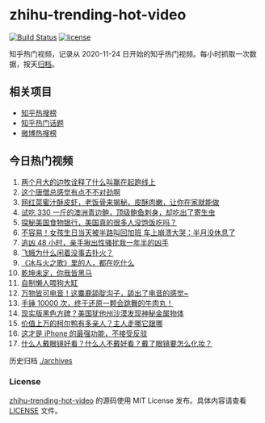 # zhihu-trending-hot-video

[![Build Status](https://github.com/justjavac/zhihu-trending-hot-video/workflows/ci/badge.svg?branch=master)](https://github.com/justjavac/zhihu-trending-hot-video/actions)
[![license](https://img.shields.io/github/license/justjavac/zhihu-trending-hot-video)](https://github.com/justjavac/zhihu-trending-hot-video/blob/master/LICENSE)

知乎热门视频，记录从 2020-11-24 日开始的知乎热门视频。每小时抓取一次数据，按天[归档](./archives)。

## 相关项目

- [知乎热搜榜](https://github.com/justjavac/zhihu-trending-top-search)
- [知乎热门话题](https://github.com/justjavac/zhihu-trending-hot-questions)
- [微博热搜榜](https://github.com/justjavac/weibo-trending-hot-search)

## 今日热门视频

<!-- BEGIN -->
<!-- 最后更新时间 Thu Nov 26 2020 02:07:57 GMT+0800 (CST) -->
1. [两个月大的边牧诠释了什么叫赢在起跑线上](https://www.zhihu.com/zvideo/1314879831495135232)
1. [这个唐僧总感觉有点不不对劲啊](https://www.zhihu.com/zvideo/1315000861916594176)
1. [网红菜蜜汁酥皮虾，老饭骨来揭秘，皮酥肉嫩，让你在家就能做](https://www.zhihu.com/zvideo/1314964781364326400)
1. [试吃 330 一斤的澳洲青边鲍，顶级鲍鱼刺身，却吃出了寄生虫](https://www.zhihu.com/zvideo/1314783513791275008)
1. [探秘美国食物银行，美国真的很多人没饱饭吃吗？](https://www.zhihu.com/zvideo/1314892794897514496)
1. [不容易！女孩生日当天被半路叫回加班 车上崩溃大哭：半月没休息了](https://www.zhihu.com/zvideo/1314967782501265408)
1. [追凶 48 小时，亲手揪出性骚扰我一年半的凶手](https://www.zhihu.com/zvideo/1314672020580978688)
1. [飞蛾为什么闲着没事去扑火？](https://www.zhihu.com/zvideo/1314985757912600576)
1. [《冰与火之歌》里的人，都在吃什么](https://www.zhihu.com/zvideo/1314971309437624320)
1. [乾坤未定，你我皆黑马](https://www.zhihu.com/zvideo/1314936643397115904)
1. [自制懒人喂狗大缸](https://www.zhihu.com/zvideo/1315030446074544128)
1. [万物皆可电音！这麋鹿舔腚沟子，舔出了电音的感觉~](https://www.zhihu.com/zvideo/1314900900188340224)
1. [手锤 10000 次，终于还原一颗会跳舞的牛肉丸！](https://www.zhihu.com/zvideo/1314678613263220736)
1. [现实版黑色方碑？美国犹他州沙漠发现神秘金属物体](https://www.zhihu.com/zvideo/1314899418349391872)
1. [价值上万的柯尔鸭有多亲人？主人走哪它跟哪](https://www.zhihu.com/zvideo/1314617772379185152)
1. [这才是 iPhone 的最强功能，不接受反驳](https://www.zhihu.com/zvideo/1314624283373862912)
1. [什么人戴眼镜好看？什么人不戴好看？戴了眼镜要怎么化妆？](https://www.zhihu.com/zvideo/1314619816858910720)
<!-- END -->

历史归档 [./archives](./archives)

### License

[zhihu-trending-hot-video](https://github.com/justjavac/zhihu-trending-hot-video) 的源码使用 MIT License 发布。具体内容请查看 [LICENSE](./LICENSE) 文件。
